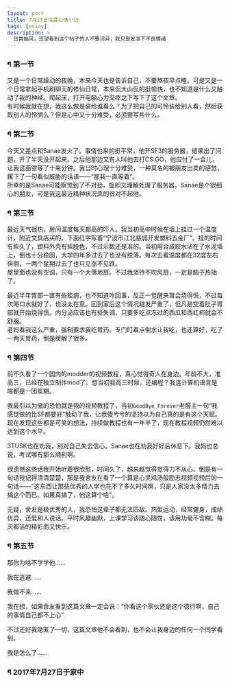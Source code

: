 ```yaml
---
layout: post
title: 7月27日凌晨心情小记
tags: [essay]
description: >
  日常抽风，还望看到这个帖子的人不要诧异，我只是发泄下不良情绪
---
```


### ¶ 第一节
又是一个日常躁动的夜晚，本来今天也是告诉自己，不要熬夜早点睡。可是又是一个日常拿起手机刷聊天的修仙日常，本来侃大山侃的挺愉快，也不知道是什么又触动了我的神经。爬起床，打开电脑心力交瘁之下写下了这个文章。   
有时候我就在想，我这么做是装给谁看么？为了把自己的可怜装给别人看，然后获取别人的怜悯么？但是心中又十分难受，必须要写些什么。

### ¶ 第二节
今天又差点和Sanae发火了。事情也来的挺平常，他开SF3的服务器，结果出了问题，开了半天没开起来。之后他那边又有人叫他去打CS:GO，他应付了一会儿，让我这面空等了十来分钟。我当时心理十分难受，一种莫名的被朋友出卖的感觉，撂下了一句看似威胁的话语——“那我一直等着”。   
所幸的是Sanae可能察觉到了不对劲，旋即又理解处理了服务器。Sanae是个很细心的朋友，可是我这最近精神状况真的很对不起他。

### ¶ 第三节
最近天气很热，房间温度每天都高的吓人。我当初高中时候在墙上挂过一个温度计，附近文具店买的，下面红字写着“宁波市江北慈城开发塑料五金厂”。挂的时间有些久了，塑料外壳有些脱色，不过示数还是准的。当初用合成胶水沾在了水泥墙上，倒也十分稳固，大学四年多过去了也没有脱落。每次去看温度都在32度左右徘徊，一两个星期过去了也只见涨不见跌。   
屋里面也没有空调，只有一个大落地扇。不过我坚持不吹风扇，一定是脑子热抽了。

最近半年胃部一直有些疾病，也不知道咋回事，反正一觉醒来胃会烧得慌，不过每次喝口水就好了，也没太在意。回到家后这个情况越发严重了，但凡是空着肚子胃部就开始烧得慌。内分泌应该也有些失调，只要多吃点冻过的西瓜和西红柿就会不舒服。   
老妈看我这么严重，强制要求我吃胃药。专门盯着点倒水让我吃，也还算好，吃了一两天胃药，倒是缓解了很多。

### ¶ 第四节
前不久看了一个国内的modder的视频教程，真心觉得奇人在身边。年龄不大，准高三，已经在独立制作mod了。想当初我高三时候，还编程？我连计算机语言是啥都是一团浆糊。

我最引以为傲的恐怕就是我的视频教程了，当初`GoodBye_Forever`老服主一句“我感觉做的比SF都要好”触动了我，让我傻兮兮的坚持以为自己真的是有这个天赋。现在发现这些都是可笑的想法，持续做教程也有一年半了，现在教程视频仍然难以达到这个水平。

3TUSK也在劝我，别对自己失去信心。Sanae也在劝我好好后休息下。我妈也总说，考试哪有那么顺利啊。

很遗憾这些话我开始听着很欣慰，时间久了，越来越觉得觉得力不从心。倒是有一句话我记得清清楚楚，那是我舍友在看了一个算是心灵鸡汤般励志视频视频后的一句话——“这东西让那些优秀的人学也花不了多久时间啊，只是人家没太多精力去搞这个而已。如果真搞了，他这算个啥”。

无疑，舍友是极优秀的人，我恐怕这辈子都无法匹敌。热爱运动，经常健身，成绩优异，还爱和人说话。平时风趣幽默，上课学习该随心随性，该用功毫不含糊。每天都活的精彩而又快乐。

### ¶ 第五节
那你为啥不学学他……

我在逃避……

我做不来……

我在想，如果舍友看到这篇文章一定会说：“你看这个家伙还是这个德行啊，自己的事情自己都不上心”

不过还好我隐匿了一切，这篇文章他不会看到，也不会让我身边的任何一个同学看到。

我是怎么了……

### ¶ 2017年7月27日于家中
